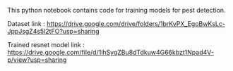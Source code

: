 This python notebook contains code for training models for pest detection.

Dataset link : https://drive.google.com/drive/folders/1brKvPX_EgoBwKsLc-JppJsgZ4s5l2tFO?usp=sharing

Trained resnet model link : https://drive.google.com/file/d/1ihSyqZBu8dTdkuw4G66kbzt1Npad4V-p/view?usp=sharing

